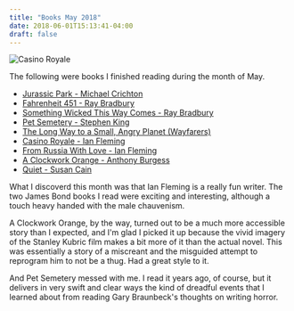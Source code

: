 ```yaml
---
title: "Books May 2018"
date: 2018-06-01T15:13:41-04:00
draft: false
---
```

![Casino Royale](https://images-na.ssl-images-amazon.com/images/I/61fBjM6yIAL.jpg)

The following were books I finished reading during the month of May.

* [Jurassic Park - Michael Crichton](https://www.amazon.com/Jurassic-Park-Novel-Michael-Crichton-ebook/dp/B007UH4D3G/ref=sr_1_1?s=digital-text&ie=UTF8&qid=1528998323&sr=1-1&keywords=jurassic+park)
* [Fahrenheit 451 - Ray Bradbury](https://www.amazon.com/Fahrenheit-451-Novel-Ray-Bradbury-ebook/dp/B0064CPN7I/ref=sr_1_1?s=digital-text&ie=UTF8&qid=1528998354&sr=1-1&keywords=fahrenheit+451)
* [Something Wicked This Way Comes - Ray Bradbury](https://www.amazon.com/Something-Wicked-This-Comes-Greentown-ebook/dp/B00C2C637I/ref=sr_1_1?s=digital-text&ie=UTF8&qid=1528998385&sr=1-1&keywords=Something+Wicked+This+Way+Comes)
* [Pet Semetery - Stephen King](https://www.amazon.com/Pet-Sematary-Stephen-King-ebook/dp/B00K3NEE56/ref=sr_1_1?s=digital-text&ie=UTF8&qid=1528998408&sr=1-1&keywords=Pet+Semetery)
* [The Long Way to a Small, Angry Planet (Wayfarers)](https://www.amazon.com/Long-Small-Angry-Planet-Wayfarers-ebook/dp/B00ZP64F28/ref=sr_1_fkmr1_1?s=digital-text&ie=UTF8&qid=1528998435&sr=1-1-fkmr1&keywords=along+way+to+a+small%2C+angry+planet)
* [Casino Royale - Ian Fleming](https://www.amazon.com/Casino-Royale-James-Bond-Extended-ebook/dp/B008L40NT0/ref=sr_1_1?s=digital-text&ie=UTF8&qid=1528998472&sr=1-1&keywords=Casino+Royale)
* [From Russia With Love - Ian Fleming](https://www.amazon.com/Russia-Love-James-Bond-Extended-ebook/dp/B008L40PFW/ref=sr_1_1?s=digital-text&ie=UTF8&qid=1528998496&sr=1-1&keywords=From+Russia+With+Love)
* [A Clockwork Orange - Anthony Burgess](https://www.amazon.com/Clockwork-Orange-Anthony-Burgess-ebook/dp/B005HSGB6W/ref=sr_1_1?s=digital-text&ie=UTF8&qid=1528998517&sr=1-1&keywords=A+Clockwork+Orange)
* [Quiet - Susan Cain](https://www.amazon.com/Quiet-Power-Introverts-World-Talking-ebook/dp/B004J4WNL2/ref=sr_1_1?s=digital-text&ie=UTF8&qid=1528998533&sr=1-1&keywords=Quiet+-+Susan+Cain)

What I discoverd this month was that Ian Fleming is a really fun writer. The two James Bond books I read were exciting and interesting, although a touch heavy handed with the male chauvenism. 

A Clockwork Orange, by the way, turned out to be a much more accessible story than I expected, and I'm glad I picked it up because the vivid imagery of the Stanley Kubric film makes a bit more of it than the actual novel. This was essentially a story of a miscreant and the misguided attempt to reprogram him to not be a thug. Had a great style to it.

And Pet Semetery messed with me. I read it years ago, of course, but it delivers in very swift and clear ways the kind of dreadful events that I learned about from reading Gary Braunbeck's thoughts on writing horror. 



